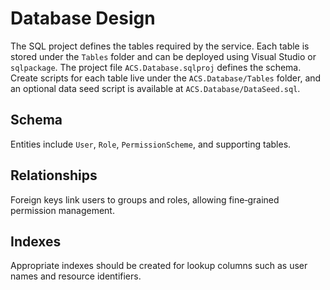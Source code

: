 # Database Design

The SQL project defines the tables required by the service. Each table is stored under the `Tables` folder and can be deployed using Visual Studio or `sqlpackage`.
The project file `ACS.Database.sqlproj` defines the schema. Create scripts for each table live under the `ACS.Database/Tables` folder, and an optional data seed script is available at `ACS.Database/DataSeed.sql`.

## Schema
Entities include `User`, `Role`, `PermissionScheme`, and supporting tables.

## Relationships
Foreign keys link users to groups and roles, allowing fine‑grained permission management.

## Indexes
Appropriate indexes should be created for lookup columns such as user names and resource identifiers.
